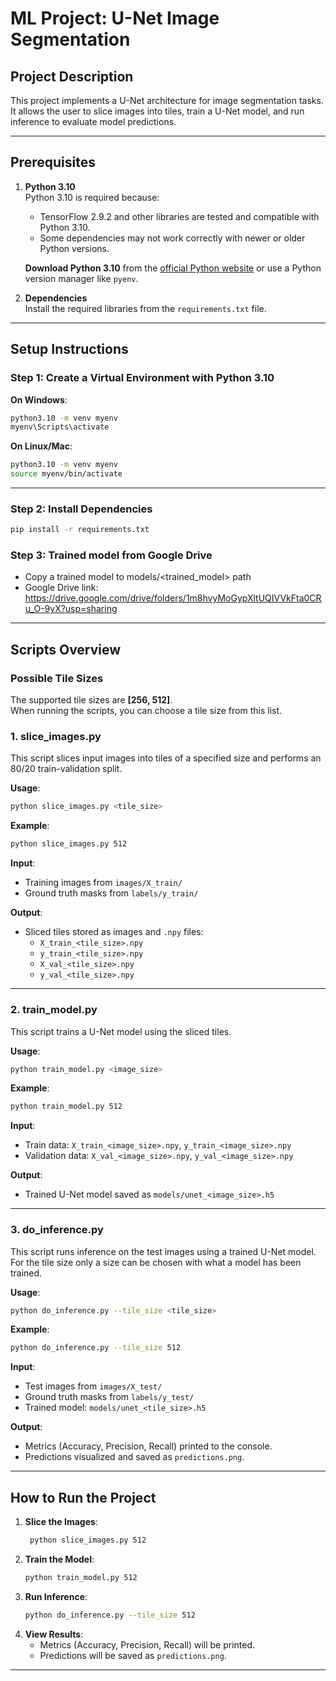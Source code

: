 # **ML Project: U-Net Image Segmentation**

## **Project Description**
This project implements a U-Net architecture for image segmentation tasks. It allows the user to slice images into tiles, train a U-Net model, and run inference to evaluate model predictions.

---

## **Prerequisites**

1. **Python 3.10**  
   Python 3.10 is required because:
   - TensorFlow 2.9.2 and other libraries are tested and compatible with Python 3.10.
   - Some dependencies may not work correctly with newer or older Python versions.

   **Download Python 3.10** from the [official Python website](https://www.python.org/downloads/release/python-3100/) or use a Python version manager like `pyenv`.

2. **Dependencies**  
   Install the required libraries from the `requirements.txt` file.

---

## **Setup Instructions**

### Step 1: Create a Virtual Environment with Python 3.10

**On Windows**: 
```bash
python3.10 -m venv myenv
myenv\Scripts\activate 
```
**On Linux/Mac**:  
```bash
python3.10 -m venv myenv
source myenv/bin/activate
```
---

### Step 2: Install Dependencies
```bash
pip install -r requirements.txt
```

### Step 3: Trained model from Google Drive
- Copy a trained model to models/<trained_model> path
- Google Drive link: https://drive.google.com/drive/folders/1m8hvyMoGypXltUQIVVkFta0CRu_O-9yX?usp=sharing
---

## **Scripts Overview**

### **Possible Tile Sizes**
The supported tile sizes are **[256, 512]**.  
When running the scripts, you can choose a tile size from this list. 
### 1. **slice_images.py**
This script slices input images into tiles of a specified size and performs an 80/20 train-validation split.

**Usage**:  
```bash
python slice_images.py <tile_size>  
```
**Example**:
```bash  
python slice_images.py 512  
```
**Input**:  
- Training images from `images/X_train/`  
- Ground truth masks from `labels/y_train/`  

**Output**:  
- Sliced tiles stored as images and `.npy` files:  
   - `X_train_<tile_size>.npy`  
   - `y_train_<tile_size>.npy`  
   - `X_val_<tile_size>.npy`  
   - `y_val_<tile_size>.npy`  

---

### 2. **train_model.py**
This script trains a U-Net model using the sliced tiles.

**Usage**:  
```bash  
python train_model.py <image_size> 
```
**Example**:
```bash    
python train_model.py 512
```

**Input**:  
- Train data: `X_train_<image_size>.npy`, `y_train_<image_size>.npy`  
- Validation data: `X_val_<image_size>.npy`, `y_val_<image_size>.npy`  

**Output**:  
- Trained U-Net model saved as `models/unet_<image_size>.h5`  

---

### 3. **do_inference.py**
This script runs inference on the test images using a trained U-Net model.
For the tile size only a size can be chosen with what a model has been trained.

**Usage**: 
```bash    
python do_inference.py --tile_size <tile_size> 
```

**Example**:  
```bash    
python do_inference.py --tile_size 512
```

**Input**:  
- Test images from `images/X_test/`  
- Ground truth masks from `labels/y_test/`  
- Trained model: `models/unet_<tile_size>.h5`  

**Output**:  
- Metrics (Accuracy, Precision, Recall) printed to the console.  
- Predictions visualized and saved as `predictions.png`.  

---

## **How to Run the Project**

1. **Slice the Images**:  
   ```bash 
    python slice_images.py 512 
    ```
2. **Train the Model**:  
    ```bash 
   python train_model.py 512
    ```
3. **Run Inference**:
    ```bash 
   python do_inference.py --tile_size 512 
    ```
4. **View Results**:  
   - Metrics (Accuracy, Precision, Recall) will be printed.  
   - Predictions will be saved as `predictions.png`.  

---